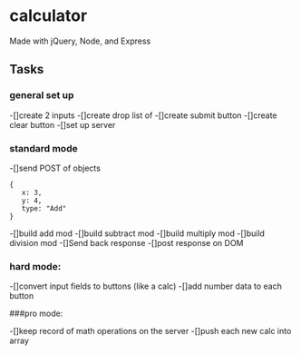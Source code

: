 # calculator
Made with jQuery, Node, and Express

## Tasks

### general set up

-[]create 2 inputs
-[]create drop list of 
-[]create submit button
-[]create clear button
-[]set up server

### standard mode

-[]send POST of objects
```
{
   x: 3,
   y: 4,
   type: "Add"
}

```
-[]build add mod
-[]build subtract mod
-[]build multiply mod
-[]build division mod
-[]Send back response
-[]post response on DOM

### hard mode:

-[]convert input fields to buttons (like a calc)
-[]add number data to each button

###pro mode:

-[]keep record of math operations on the server
-[]push each new calc into array
